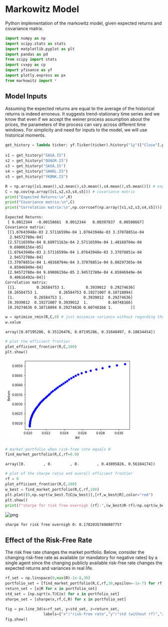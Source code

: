 # Markowitz Model
Python implementation of the markowitz model, given expected returns and covariance matrix.


```python
import numpy as np 
import scipy.stats as stats
import matplotlib.pyplot as plt
import pandas as pd
from scipy import stats
import cvxpy as cp
import yfinance as yf
import plotly.express as px
from markowitz import *
```

## Model Inputs
Assuming the expected returns are equal to the average of the historical returns is indeed erroneus. It suggests trend-stationary time series and we know that even if we accept the weiner process assumption about the prices, the parameters of the process can vary across different time windows. For simplicity and need for inputs to the model, we will use historical moments.


```python
get_history = lambda ticker: yf.Ticker(ticker).history("1y")["Close"].pct_change(1).to_numpy()[5:]

s1 = get_history("SASA.IS")
s2 = get_history("QUAGR.IS")
s3 = get_history("SASA.IS")
s4 = get_history("SAHOL.IS")
s5 = get_history("YKBNK.IS")
```


```python
R = np.array([s1.mean(),s2.mean(),s3.mean(),s4.mean(),s5.mean()]) # expected returns
C = np.cov(np.array([s1,s2,s3,s4,s5])) # covariance matrix
print("Expected Returns:\n",R)
print("Covariance matrix:\n",C) 
print("Correlation matrix:\n",np.corrcoef(np.array([s1,s2,s3,s4,s5])))
```

    Expected Returns:
     [ 0.0012344  -0.00158661  0.0012344   0.00397837  0.00508667]
    Covariance matrix:
     [[1.07643948e-03 2.57116599e-04 1.07643948e-03 3.37078851e-04
      2.94572780e-04]
     [2.57116599e-04 8.68971163e-04 2.57116599e-04 1.48168704e-04
      9.69006156e-05]
     [1.07643948e-03 2.57116599e-04 1.07643948e-03 3.37078851e-04
      2.94572780e-04]
     [3.37078851e-04 1.48168704e-04 3.37078851e-04 6.80297365e-04
      4.85946949e-04]
     [2.94572780e-04 9.69006156e-05 2.94572780e-04 4.85946949e-04
      9.40616492e-04]]
    Correlation matrix:
     [[1.         0.26584753 1.         0.3939012  0.29274636]
     [0.26584753 1.         0.26584753 0.19271007 0.10718094]
     [1.         0.26584753 1.         0.3939012  0.29274636]
     [0.3939012  0.19271007 0.3939012  1.         0.60748166]
     [0.29274636 0.10718094 0.29274636 0.60748166 1.        ]]
    


```python
w = optimize_rmin(R,C,0) # just minimize variance without regarding the return
w.value
```




    array([0.07195286, 0.35126476, 0.07195286, 0.31648497, 0.18834454])




```python
# plot the efficient frontier
plot_efficient_frontier(R,C,100)
plt.show()
```


    
![png](./images/output_6_0.png)
    



```python
# market portfolio when risk-free rate equals 0
find_market_portfolio(R,C,rf=0.0)
```




    array([0.        , 0.        , 0.        , 0.43895826, 0.56104174])




```python
# plot of the sharpe ratio and overall efficient frontier
rf = 0
plot_efficient_frontier(R,C,100)
w_best = find_market_portfolio(R,C,rf,100)
plt.plot([0,np.sqrt(w_best.T@C@w_best)],[rf,w_best@R],color="red")
plt.show()
print(f"sharpe for risk free overnigh {rf}:",(w_best@R-rf)/np.sqrt(w_best.T@C@w_best))
```


    
![png]([output_8_0.png](https://github.com/ramazanCevik/markowitz-model/blob/cad32bfb46b1c98596769ecb08c8cf8c20761d82/images/output_8_0.png))
    


    sharpe for risk free overnigh 0: 0.17820357496807757
    

## Effect of the Risk-Free Rate 
The risk free rate changes the market portfolio. Below, consider the changing risk-free rate as available (or mandatory for negative rates) by a single agent since the changing publicly available risk-free rate changes the expected returns and variances in real life.


```python
rf_set = np.linspace(0,max(R)-1e-8,30)
portfolio_set = [find_market_portfolio(R,C,rf,30,epsilon=-1e-7) for rf in rf_set] 
return_set = [x@R for x in portfolio_set]
std_set = [np.sqrt(x.T@C@x) for x in portfolio_set]
sharpe_set = [sharpe(x,rf,C,R) for x in portfolio_set]
```


```python
fig = px.line_3d(x=rf_set, y=std_set, z=return_set,
                 labels={"x":"risk-free rate","y":"std (without rf)","z":"return (without rf)"})
fig.show()
```


<div>                            <div id="17e084c2-c120-4155-a96d-d4ec9ddbf7a2" class="plotly-graph-div" style="height:525px; width:100%;"></div>            <script type="text/javascript">                require(["plotly"], function(Plotly) {                    window.PLOTLYENV=window.PLOTLYENV || {};                                    if (document.getElementById("17e084c2-c120-4155-a96d-d4ec9ddbf7a2")) {                    Plotly.newPlot(                        "17e084c2-c120-4155-a96d-d4ec9ddbf7a2",                        [{"hovertemplate":"risk-free rate=%{x}<br>std (without rf)=%{y}<br>return (without rf)=%{z}<extra></extra>","legendgroup":"","line":{"color":"#636efa","dash":"solid"},"marker":{"symbol":"circle"},"mode":"lines","name":"","scene":"scene","showlegend":false,"x":[0.0,0.0001754021717499787,0.0003508043434999574,0.0005262065152499361,0.0007016086869999148,0.0008770108587498935,0.0010524130304998722,0.001227815202249851,0.0014032173739998296,0.0015786195457498083,0.001754021717499787,0.0019294238892497656,0.0021048260609997445,0.002280228232749723,0.002455630404499702,0.0026310325762496805,0.002806434747999659,0.002981836919749638,0.0031572390914996165,0.003332641263249595,0.003508043434999574,0.0036834456067495525,0.0038588477784995312,0.00403424995024951,0.004209652121999489,0.004385054293749468,0.004560456465499446,0.004735858637249425,0.004911260808999404,0.005086662980749382],"y":[0.02571972673860765,0.025787419776835994,0.025862311617384514,0.02594596731129351,0.026045465206961615,0.02615920668585166,0.026287690810449668,0.026442472988474595,0.026623209305423286,0.026835965515798785,0.027095878304358674,0.027408735014108617,0.027795418246980508,0.02827964943051568,0.028899374062950275,0.029698093472918047,0.03066417690787421,0.03066417690787421,0.03066417690787421,0.03066417690787421,0.03066417690787421,0.03066417690787421,0.03066417690787421,0.03066417690787421,0.03066417690787421,0.03066417690787421,0.03066417690787421,0.03066417690787421,0.03066417690787421,0.03066417690787421],"z":[0.004583347244515565,0.004595172961719796,0.004607742948954858,0.004621223969903152,0.004636586380700503,0.004653373189015057,0.00467148002634698,0.0046922632307331725,0.004715325316324719,0.0047410773402661475,0.004770838823425813,0.004804633604939959,0.004843931370033827,0.004890083060567593,0.0049452865228741694,0.005011570803915297,0.005086277080315414,0.005086277080315414,0.005086277080315414,0.005086277080315414,0.005086277080315414,0.005086277080315414,0.005086277080315414,0.005086277080315414,0.005086277080315414,0.005086277080315414,0.005086277080315414,0.005086277080315414,0.005086277080315414,0.005086277080315414],"type":"scatter3d"}],                        {"template":{"data":{"bar":[{"error_x":{"color":"#2a3f5f"},"error_y":{"color":"#2a3f5f"},"marker":{"line":{"color":"#E5ECF6","width":0.5},"pattern":{"fillmode":"overlay","size":10,"solidity":0.2}},"type":"bar"}],"barpolar":[{"marker":{"line":{"color":"#E5ECF6","width":0.5},"pattern":{"fillmode":"overlay","size":10,"solidity":0.2}},"type":"barpolar"}],"carpet":[{"aaxis":{"endlinecolor":"#2a3f5f","gridcolor":"white","linecolor":"white","minorgridcolor":"white","startlinecolor":"#2a3f5f"},"baxis":{"endlinecolor":"#2a3f5f","gridcolor":"white","linecolor":"white","minorgridcolor":"white","startlinecolor":"#2a3f5f"},"type":"carpet"}],"choropleth":[{"colorbar":{"outlinewidth":0,"ticks":""},"type":"choropleth"}],"contour":[{"colorbar":{"outlinewidth":0,"ticks":""},"colorscale":[[0.0,"#0d0887"],[0.1111111111111111,"#46039f"],[0.2222222222222222,"#7201a8"],[0.3333333333333333,"#9c179e"],[0.4444444444444444,"#bd3786"],[0.5555555555555556,"#d8576b"],[0.6666666666666666,"#ed7953"],[0.7777777777777778,"#fb9f3a"],[0.8888888888888888,"#fdca26"],[1.0,"#f0f921"]],"type":"contour"}],"contourcarpet":[{"colorbar":{"outlinewidth":0,"ticks":""},"type":"contourcarpet"}],"heatmap":[{"colorbar":{"outlinewidth":0,"ticks":""},"colorscale":[[0.0,"#0d0887"],[0.1111111111111111,"#46039f"],[0.2222222222222222,"#7201a8"],[0.3333333333333333,"#9c179e"],[0.4444444444444444,"#bd3786"],[0.5555555555555556,"#d8576b"],[0.6666666666666666,"#ed7953"],[0.7777777777777778,"#fb9f3a"],[0.8888888888888888,"#fdca26"],[1.0,"#f0f921"]],"type":"heatmap"}],"heatmapgl":[{"colorbar":{"outlinewidth":0,"ticks":""},"colorscale":[[0.0,"#0d0887"],[0.1111111111111111,"#46039f"],[0.2222222222222222,"#7201a8"],[0.3333333333333333,"#9c179e"],[0.4444444444444444,"#bd3786"],[0.5555555555555556,"#d8576b"],[0.6666666666666666,"#ed7953"],[0.7777777777777778,"#fb9f3a"],[0.8888888888888888,"#fdca26"],[1.0,"#f0f921"]],"type":"heatmapgl"}],"histogram":[{"marker":{"pattern":{"fillmode":"overlay","size":10,"solidity":0.2}},"type":"histogram"}],"histogram2d":[{"colorbar":{"outlinewidth":0,"ticks":""},"colorscale":[[0.0,"#0d0887"],[0.1111111111111111,"#46039f"],[0.2222222222222222,"#7201a8"],[0.3333333333333333,"#9c179e"],[0.4444444444444444,"#bd3786"],[0.5555555555555556,"#d8576b"],[0.6666666666666666,"#ed7953"],[0.7777777777777778,"#fb9f3a"],[0.8888888888888888,"#fdca26"],[1.0,"#f0f921"]],"type":"histogram2d"}],"histogram2dcontour":[{"colorbar":{"outlinewidth":0,"ticks":""},"colorscale":[[0.0,"#0d0887"],[0.1111111111111111,"#46039f"],[0.2222222222222222,"#7201a8"],[0.3333333333333333,"#9c179e"],[0.4444444444444444,"#bd3786"],[0.5555555555555556,"#d8576b"],[0.6666666666666666,"#ed7953"],[0.7777777777777778,"#fb9f3a"],[0.8888888888888888,"#fdca26"],[1.0,"#f0f921"]],"type":"histogram2dcontour"}],"mesh3d":[{"colorbar":{"outlinewidth":0,"ticks":""},"type":"mesh3d"}],"parcoords":[{"line":{"colorbar":{"outlinewidth":0,"ticks":""}},"type":"parcoords"}],"pie":[{"automargin":true,"type":"pie"}],"scatter":[{"marker":{"colorbar":{"outlinewidth":0,"ticks":""}},"type":"scatter"}],"scatter3d":[{"line":{"colorbar":{"outlinewidth":0,"ticks":""}},"marker":{"colorbar":{"outlinewidth":0,"ticks":""}},"type":"scatter3d"}],"scattercarpet":[{"marker":{"colorbar":{"outlinewidth":0,"ticks":""}},"type":"scattercarpet"}],"scattergeo":[{"marker":{"colorbar":{"outlinewidth":0,"ticks":""}},"type":"scattergeo"}],"scattergl":[{"marker":{"colorbar":{"outlinewidth":0,"ticks":""}},"type":"scattergl"}],"scattermapbox":[{"marker":{"colorbar":{"outlinewidth":0,"ticks":""}},"type":"scattermapbox"}],"scatterpolar":[{"marker":{"colorbar":{"outlinewidth":0,"ticks":""}},"type":"scatterpolar"}],"scatterpolargl":[{"marker":{"colorbar":{"outlinewidth":0,"ticks":""}},"type":"scatterpolargl"}],"scatterternary":[{"marker":{"colorbar":{"outlinewidth":0,"ticks":""}},"type":"scatterternary"}],"surface":[{"colorbar":{"outlinewidth":0,"ticks":""},"colorscale":[[0.0,"#0d0887"],[0.1111111111111111,"#46039f"],[0.2222222222222222,"#7201a8"],[0.3333333333333333,"#9c179e"],[0.4444444444444444,"#bd3786"],[0.5555555555555556,"#d8576b"],[0.6666666666666666,"#ed7953"],[0.7777777777777778,"#fb9f3a"],[0.8888888888888888,"#fdca26"],[1.0,"#f0f921"]],"type":"surface"}],"table":[{"cells":{"fill":{"color":"#EBF0F8"},"line":{"color":"white"}},"header":{"fill":{"color":"#C8D4E3"},"line":{"color":"white"}},"type":"table"}]},"layout":{"annotationdefaults":{"arrowcolor":"#2a3f5f","arrowhead":0,"arrowwidth":1},"autotypenumbers":"strict","coloraxis":{"colorbar":{"outlinewidth":0,"ticks":""}},"colorscale":{"diverging":[[0,"#8e0152"],[0.1,"#c51b7d"],[0.2,"#de77ae"],[0.3,"#f1b6da"],[0.4,"#fde0ef"],[0.5,"#f7f7f7"],[0.6,"#e6f5d0"],[0.7,"#b8e186"],[0.8,"#7fbc41"],[0.9,"#4d9221"],[1,"#276419"]],"sequential":[[0.0,"#0d0887"],[0.1111111111111111,"#46039f"],[0.2222222222222222,"#7201a8"],[0.3333333333333333,"#9c179e"],[0.4444444444444444,"#bd3786"],[0.5555555555555556,"#d8576b"],[0.6666666666666666,"#ed7953"],[0.7777777777777778,"#fb9f3a"],[0.8888888888888888,"#fdca26"],[1.0,"#f0f921"]],"sequentialminus":[[0.0,"#0d0887"],[0.1111111111111111,"#46039f"],[0.2222222222222222,"#7201a8"],[0.3333333333333333,"#9c179e"],[0.4444444444444444,"#bd3786"],[0.5555555555555556,"#d8576b"],[0.6666666666666666,"#ed7953"],[0.7777777777777778,"#fb9f3a"],[0.8888888888888888,"#fdca26"],[1.0,"#f0f921"]]},"colorway":["#636efa","#EF553B","#00cc96","#ab63fa","#FFA15A","#19d3f3","#FF6692","#B6E880","#FF97FF","#FECB52"],"font":{"color":"#2a3f5f"},"geo":{"bgcolor":"white","lakecolor":"white","landcolor":"#E5ECF6","showlakes":true,"showland":true,"subunitcolor":"white"},"hoverlabel":{"align":"left"},"hovermode":"closest","mapbox":{"style":"light"},"paper_bgcolor":"white","plot_bgcolor":"#E5ECF6","polar":{"angularaxis":{"gridcolor":"white","linecolor":"white","ticks":""},"bgcolor":"#E5ECF6","radialaxis":{"gridcolor":"white","linecolor":"white","ticks":""}},"scene":{"xaxis":{"backgroundcolor":"#E5ECF6","gridcolor":"white","gridwidth":2,"linecolor":"white","showbackground":true,"ticks":"","zerolinecolor":"white"},"yaxis":{"backgroundcolor":"#E5ECF6","gridcolor":"white","gridwidth":2,"linecolor":"white","showbackground":true,"ticks":"","zerolinecolor":"white"},"zaxis":{"backgroundcolor":"#E5ECF6","gridcolor":"white","gridwidth":2,"linecolor":"white","showbackground":true,"ticks":"","zerolinecolor":"white"}},"shapedefaults":{"line":{"color":"#2a3f5f"}},"ternary":{"aaxis":{"gridcolor":"white","linecolor":"white","ticks":""},"baxis":{"gridcolor":"white","linecolor":"white","ticks":""},"bgcolor":"#E5ECF6","caxis":{"gridcolor":"white","linecolor":"white","ticks":""}},"title":{"x":0.05},"xaxis":{"automargin":true,"gridcolor":"white","linecolor":"white","ticks":"","title":{"standoff":15},"zerolinecolor":"white","zerolinewidth":2},"yaxis":{"automargin":true,"gridcolor":"white","linecolor":"white","ticks":"","title":{"standoff":15},"zerolinecolor":"white","zerolinewidth":2}}},"scene":{"domain":{"x":[0.0,1.0],"y":[0.0,1.0]},"xaxis":{"title":{"text":"risk-free rate"}},"yaxis":{"title":{"text":"std (without rf)"}},"zaxis":{"title":{"text":"return (without rf)"}}},"legend":{"tracegroupgap":0},"margin":{"t":60}},                        {"responsive": true}                    ).then(function(){

var gd = document.getElementById('17e084c2-c120-4155-a96d-d4ec9ddbf7a2');
var x = new MutationObserver(function (mutations, observer) {{
        var display = window.getComputedStyle(gd).display;
        if (!display || display === 'none') {{
            console.log([gd, 'removed!']);
            Plotly.purge(gd);
            observer.disconnect();
        }}
}});

// Listen for the removal of the full notebook cells
var notebookContainer = gd.closest('#notebook-container');
if (notebookContainer) {{
    x.observe(notebookContainer, {childList: true});
}}

// Listen for the clearing of the current output cell
var outputEl = gd.closest('.output');
if (outputEl) {{
    x.observe(outputEl, {childList: true});
}}

                        })                };                });            </script>        </div>

